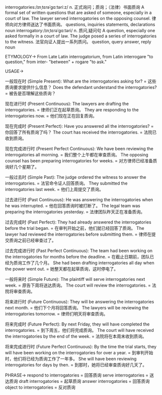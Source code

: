 interrogatories:/ɪnˌtɛrəˈɡɑːtəriːz/
n.
正式询问；质询；（法律）书面质询
A formal set of written questions that are asked of someone, especially in a court of law.
The lawyer served interrogatories on the opposing counsel. 律师向对方律师送达了书面质询。
questions, inquiries
statements, declarations
noun
interrogatory:/ɪnˌtɛrəˈɡɑːtəri/
n.
质问,疑问句
A question, especially one asked formally in a court of law.
The judge posed a series of interrogatories to the witness. 法官向证人提出一系列质问。
question, query
answer, reply
noun


ETYMOLOGY->
From Late Latin interrogatorium, from Latin interrogare "to question," from inter- "between" + rogare "to ask."

USAGE->

一般现在时 (Simple Present):
What are the interrogatories asking for? = 这些质询要求提供什么信息？
Does the defendant understand the interrogatories? = 被告是否理解这些质询？

现在进行时 (Present Continuous):
The lawyers are drafting the interrogatories. = 律师们正在起草质询。
They are responding to the interrogatories now. = 他们现在正在回复质询。

现在完成时 (Present Perfect):
Have you answered all the interrogatories? = 你回答了所有质询了吗？
The court has received the interrogatories. = 法院已收到质询。

现在完成进行时 (Present Perfect Continuous):
We have been reviewing the interrogatories all morning. = 我们整个上午都在审查质询。
The opposing counsel has been preparing interrogatories for weeks. = 对方律师已经准备质询好几个星期了。

一般过去时 (Simple Past):
The judge ordered the witness to answer the interrogatories. = 法官命令证人回答质询。
They submitted the interrogatories last week. = 他们上周提交了质询。

过去进行时 (Past Continuous):
He was answering the interrogatories when he was interrupted. = 他在回答质询时被打断了。
The legal team was preparing the interrogatories yesterday. = 法律团队昨天正在准备质询。

过去完成时 (Past Perfect):
They had already answered the interrogatories before the trial began. = 在审判开始之前，他们就已经回答了质询。
The lawyer had reviewed the interrogatories before submitting them. = 律师在提交质询之前已经审查过了。

过去完成进行时 (Past Perfect Continuous):
The team had been working on the interrogatories for months before the deadline. = 在截止日期前，团队已经为质询工作了几个月。
She had been drafting interrogatories all day when the power went out. = 她整天都在起草质询，这时停电了。

一般将来时 (Simple Future):
The plaintiff will serve interrogatories next week. = 原告下周将送达质询。
The court will review the interrogatories. = 法院将审查质询。

将来进行时 (Future Continuous):
They will be answering the interrogatories next month. = 他们下个月将回答质询。
The lawyers will be reviewing the interrogatories tomorrow. = 律师们明天将审查质询。

将来完成时 (Future Perfect):
By next Friday, they will have completed the interrogatories. = 到下周五，他们将完成质询。
The court will have received the interrogatories by the end of the week. = 法院将在本周末收到质询。

将来完成进行时 (Future Perfect Continuous):
By the time the trial starts, they will have been working on the interrogatories for over a year. = 到审判开始时，他们将已经为质询工作了一年多。
She will have been reviewing interrogatories for days by then. = 到那时，她将已经审查质询好几天了。


PHRASE->
respond to interrogatories = 回答质询
serve interrogatories = 送达质询
draft interrogatories = 起草质询
answer interrogatories = 回答质询
object to interrogatories = 反对质询
